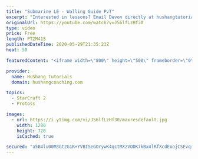 ```yaml
---
title: "Submarine LE - Walling Guide PvT"
excerpt: "Interested in lessons? Email Devon directly at hushangtutorials@outlook.com ------------------------------------------------------------------------------------------------------- Want to support HuShang Tutorials directly? Patreon is a website where you can contribute a monthly donation that will help"
originalUrl: https://youtube.com/watch?v=J56lfLzHf30
type: video
price: Free
length: PT2M41S
publishedDateTime: 2020-05-29T21:35:23Z
heat: 50

featuredContent: "<iframe width=\"800\" height=\"500\" frameborder=\"0\" src=\"https://www.youtube.com/embed/J56lfLzHf30\" allow=\"accelerometer; autoplay; encrypted-media; gyroscope; picture-in-picture\" allowfullscreen></iframe>"

provider:
  name: HuShang Tutorials
  domain: hushangcoaching.com

topics:
  - StarCraft 2
  - Protoss

images:
  - url: https://i.ytimg.com/vi/J56lfLzHf30/maxresdefault.jpg
    width: 1280
    height: 720
    isCached: true

secured: "a5B4lu00M3Gt2G1R+YVBISeGOrywK4qctMXzVODK7kBx4lRfXcdEoojCSEvqr6oDS6Hy6ygk4ZyrSFHLuPWndFDTtrPGziy99QnGHhpqI1Ci8oHJ37nPKzRDu92cAqSFh95uOKNYuEelpnvNjhucIt0UWgcmVQAfGXL6ssPAzqzCQV54JIS+Fn9pe85JSWz3lZW8l7KVQ0ONjGMlTG6a1TZpMpN3gpZJ67TPaN7nnMi0/+Tp5LrzIBczvO+rjcJj2cfvvrvqTL9ZVEfimPtmkvGaB/kOQ00lFfHzQtRUX8MGBFIk6A7J2gwBtYCKxqRmlUifbbIJIbvSwGSw51qufdhU+PKOU/IPuTtbES1WT0m6afobm89mVeTv/FoCIc6hyrhLjwzVYGmDXl+FXmMnzWILdJKa/Hms/tn/9eetv5w=;81Qh7XpvobW4LqItWehyvA=="
---
```


